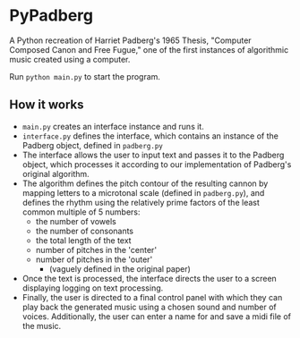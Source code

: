 # PyPadberg
A Python recreation of Harriet Padberg's 1965 Thesis, "Computer Composed Canon and Free Fugue," one of the first instances of algorithmic music created using a computer.

Run `python main.py` to start the program.

## How it works
* `main.py` creates an interface instance and runs it.
* `interface.py` defines the interface, which contains an instance of the Padberg object, defined in `padberg.py`
* The interface allows the user to input text and passes it to the Padberg object, which processes it according to our implementation of Padberg's original algorithm.
* The algorithm defines the pitch contour of the resulting cannon by mapping letters to a microtonal scale (defined in `padberg.py`), and defines the rhythm using the relatively prime factors of the least common multiple of 5 numbers:
  * the number of vowels
  * the number of consonants
  * the total length of the text
  * number of pitches in the 'center'
  * number of pitches in the 'outer'
    * (vaguely defined in the original paper)
* Once the text is processed, the interface directs the user to a screen displaying logging on text processing.
* Finally, the user is directed to a final control panel with which they can play back the generated music using a chosen sound and number of voices. Additionally, the user can enter a name for and save a midi file of the music.
